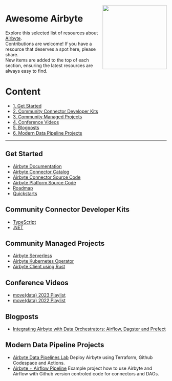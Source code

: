[<img src="https://miro.medium.com/v2/resize:fit:532/0*T3GzyI_8_0Fl54Ho.png" align="right" width="200px">](https://airbyte.com/)
# Awesome Airbyte

Explore this selected list of resources about [Airbyte](https://airbyte.com/).  
Contributions are welcome! If you have a resource that deserves a spot here, please share.  
New items are added to the top of each section, ensuring the latest resources are always easy to find.

# Content

- [1. Get Started](#get-started)
- [2. Community Connector Developer Kits](#community-connector-developer-kits)
- [3. Community Managed Projects](#community-managed-projects)
- [4. Conference Videos](#conference-videos)
- [5. Blogposts](#blogposts)
- [6.  Modern Data Pipeline Projects](#modern-data-pipeline-projects)

---

## Get Started
- [Airbyte Documentation](https://docs.airbyte.com/)
- [Airbyte Connector Catalog](https://docs.airbyte.com/integrations/)
- [Airbyte Connector Source Code](https://github.com/airbytehq/airbyte/)
- [Airbyte Platform Source Code](https://github.com/airbytehq/airbyte-platform/)
- [Roadmap](https://github.com/orgs/airbytehq/projects/37/views/1)
- [Quickstarts](https://airbyte.com/quickstarts)

## Community Connector Developer Kits
- [TypeScript](https://github.com/faros-ai/airbyte-connectors)
- [.NET](https://github.com/mrhamburg/airbyte.cdk.dotnet)

## Community Managed Projects
- [Airbyte Serverless](https://github.com/unytics/airbyte_serverless)
- [Airbyte Kubernetes Operator](https://github.com/zncdata-labs/airbyte-operator)
- [Airbyte Client using Rust](https://github.com/agyleOS/airbyte_client)

## Conference Videos
- [move(data) 2023 Playlist](https://www.youtube.com/watch?v=SYEj0MAAz7I&list=PLgyvStszwUHgCHuUUuXKZJxNex5hQP00t)
- [move(data) 2022 Playlist](https://www.youtube.com/watch?v=-Fzl93zRcxM&list=PLgyvStszwUHjko19Z3PxkBxApbxgVjWp8)

## Blogposts
- [Integrating Airbyte with Data Orchestrators: Airflow, Dagster and Prefect
](https://airbyte.com/blog/integrating-airbyte-with-data-orchestrators-airflow-dagster-and-prefect)

## Modern Data Pipeline Projects
- [Airbyte Data Pipelines Lab](https://github.com/kzzzr/airbyte_lab) Deploy Airbyte using Terraform, Github Codespace and Actions.
- [Airbyte + Airflow Pipeline](https://github.com/marcosmarxm/airflow-summit-airbyte-2022) Example project how to use Airbyte and Airflow with Github version controled code for connectors and DAGs.


